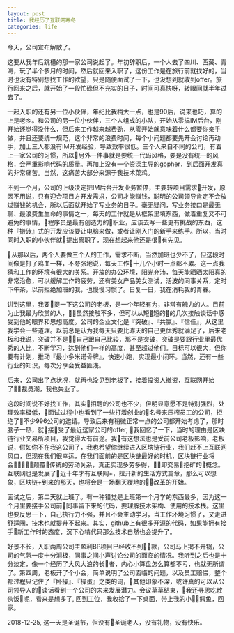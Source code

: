 ```yaml
---
layout: post
title: 我经历了互联网寒冬
categories: life
---
```


今天，公司宣布解散了。

这要从我年后跳槽的那一家公司说起了。年初辞职后，一个人去了四川、西藏、青海，玩了半个多月的时间，然后就回来入职了，这份工作是在旅行前就找好的，当时也没有特别想找工作的欲望，只是随便面试了一下，也没想到就收到offer。旅行回来之后，就开始了一段忙碌但不充实的日子，时间可真快呀，转眼间就半年过去了。

一起入职的还有另一位小伙伴，年纪比我稍大一点，也是90后，说来也巧，算的上是老乡。和公司的另一位小伙伴，三个人组成的小队，开始从零搞IM后台，刚开始还觉得没什么，但后来工作越来越费劲，从零开始就意味着什么都要你亲手做，并且还要统一规范，这个非常的浪费时间，每个小问题都要先开会讨论再动手，加上三人都没有IM开发经验，导致效率很低。三个人来自不同的公司，有着上一家公司的习惯，所以另外一件事就是要统一代码风格，要是没有统一的风格，会严重影响代码的质量。再加上没有一个资深主导的gopher，到后面开发真的非常痛苦。当然，这痛苦大部分来源于我技术菜鸡。

不到一个月，公司的上级决定把IM后台开发业务暂停，主要转项目需求开发，原因不用说，只有迎合项目方开发需求，公司才能赚钱，聪明的公司领导肯定不会放过赚钱的机会，所以后面就开始了写业务的日子。毫无疑问，写业务接口是最无聊、最浪费生生命的事情之一，每天的工作就是从框架里填东西，做着重复又不可避免的事情，程序员是最有创造力的职业，应该去写一些更有挑战的东西，这种『搬砖』式的开发应该要让电脑来做，或者让刚入门的新手来练手。所以，当时同时入职的小伙伴就提出离职了，现在想起来他还是很有先见。

从那以后，两个人要做三个人的工作，需求不断，当然加班也少不了，但这段时间像是打了鸡血一样，不夸张地说，每天工作十几个小时一点都不累。这一点我猜和工作的环境有很大的关系。开放的办公环境，阳光充沛，每天能晒晒太阳真的非常治愈，可以缓解工作的疲劳，还有美女产品美女测试，活波的同事关系，定时下午茶，以前拒绝加班的我，也慢慢习惯了。日复一日，我在消耗我的青春。

讲到这里，我要提一下这公司的老板，是一个年轻有为，非常有魄力的人。目前为止我最为欣赏的人，虽然接触不多，但可以从短短的的几次接触谈话中感受到他的眼界和思想高度。公司的企业文化是『突破』、『共赢』、『信任』，从这里我学会一些道理。以前总是认为我每天只要比昨天的自己更优秀就满足了，后来老板和我说，突破并不是自己跟自己比较，那不是突破，突破是要跟行业里最优秀的人比，不断学习，达到他们一样的高度，甚至超过他们。目标可以很大，但你要有计划，推动『最小多米诺骨牌』，快速小跑，实现最小闭环。当然，还有一些行业的知识，每次分享会受益匪浅。

后来，公司出了点状况，就再也没见到老板了，接着投资人撤资，互联网开始了裁员潮，我也失业了。

这段时间说不好找工作，其实招聘的公司也不少，但明显意愿不是特别强烈，处理效率极低，面试过程中也看到了一些打着创业的名号来压榨员工的公司，拒绝了不少996公司的邀请。导致后来有稍微正常一点的公司都开始考虑了，那时脑子一热，就接受了最近这家公司的offer, 我回忆了一下，当时的理由是区块链行业交易所项目，我觉得大有前途。我有这想法也是受前公司老板影响，老板说，假如你不在我这公司了，我也希望你继续进入区块链行业，我们赶不上互联网风口，但现在我们很幸运，在我们面前的是区块链最好的时机，区块链行业将会颠覆传统的劳动关系，真正实现多劳多得，即交易挖矿的概念。互联网也是发展了近十年才有互联网+，拉开新的生活方式篇章，那么可以想象，区块链+到来的那天，也将会是一场翻天覆地的改革的开始。

面试之后，第二天就上班了。有一种错觉是上班第一个月学的东西最多，因为这一个月里要接手公司前同事留下来的代码，要理解技术架构、使用的技术栈。这里也要反思一下，自己执行力不强，并且不会主动学习，当工作环境习惯了，又走进舒适圈，技术也就提升不起来。其实，github上有很多开源的代码，如果能拥有接手新工作时的态度，沉下心啃代码那么技术自然也会提升了。

好景不长，入职两周公司主盈利BP项目已经收不到款，公司马上揭不开锅，公司的气氛一度十分消极，同事之间小声讨论公司的面临的情况。我听到之后也是十分淡定，像一个经历了大风大浪的长者，内心小算盘怎么算都不亏，也就无所谓了。第四周，老板开了个小会，简单说明了公司面临的问题，以及员工赔偿，整个都过程只记住了『卧操』、『操蛋』之类的词，其他印象不深，或许真的可以从公司领导人的谈话看到一个公司的未来发展潜力。会议草草结束，我还寻思吃散伙饭呢，看来是想多了, 回到工位，我收拾了一下桌面，带上我的小鳄鱼，回家。

2018-12-25, 这一天是圣诞节，但没有圣诞老人，没有礼物，没有快乐。